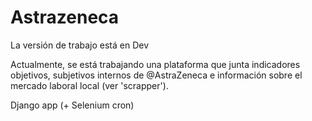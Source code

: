 # Astrazeneca

La versión de trabajo está en Dev

Actualmente, se está trabajando una plataforma que junta indicadores objetivos, subjetivos internos de @AstraZeneca e información sobre el mercado laboral local (ver 'scrapper').


Django app (+ Selenium cron)
